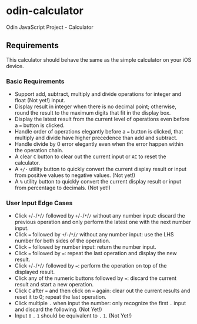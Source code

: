# odin-calculator
Odin JavaScript Project - Calculator

## Requirements

This calculator should behave the same as the simple calculator on your iOS device.

### Basic Requirements

- Support add, subtract, multiply and divide operations for integer and float (Not yet!) input.
- Display result in integer when there is no decimal point; otherwise, round the result to the maximum digits that fit in the display box.
- Display the latest result from the current level of operations even before a `=` button is clicked.
- Handle order of operations elegantly before a `=` button is clicked, that multiply and divide have higher precedence than add and subtract.
- Handle divide by 0 error elegantly even when the error happen within the operation chain.
- A clear `C` button to clear out the current input or `AC` to reset the calculator.
- A `+/-` utility button to quickly convert the current display result or input from positive values to negative values. (Not yet!)
- A `%` utility button to quickly convert the current display result or input from percentage to decimals. (Not yet!)

### User Input Edge Cases

- Click `+`/`-`/`*`/`/` followed by `+`/`-`/`*`/`/` without any number input: discard the previous operation and only perform the latest one with the next number input.
- Click `=` followed by `+`/`-`/`*`/`/` without any number input: use the LHS number for both sides of the operation.
- Click `=` followed by number input: return the number input.
- Click `=` followed by `=`: repeat the last operation and display the new result.
- Click `+`/`-`/`*`/`/` followed by `=`: perform the operation on top of the displayed result.
- Click any of the numeric buttons followed by `=`: discard the current result and start a new operation.
- Click `C` after `=` and then click on `=` again: clear out the current results and reset it to 0; repeat the last operation.
- Click multiple `.` when input the number: only recognize the first `.` input and discard the following. (Not Yet!)
- Input `0` `.` `1` should be equivalent to `.` `1`.  (Not Yet!)